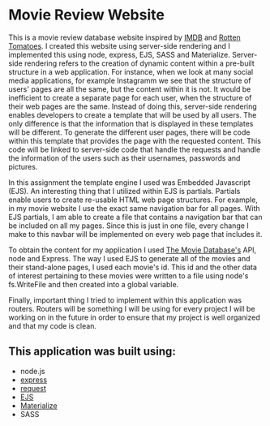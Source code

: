 # Movie Review Website

This is a movie review database website inspired by [IMDB](http://www.imdb.com/) and [Rotten Tomatoes](https://www.rottentomatoes.com/). I created this website using server-side rendering and I implemented this using node, express, EJS, SASS and Materialize.
Server-side rendering refers to the creation of dynamic content within a pre-built structure in a web application. For instance, when we look at many social media applications, for example
Instagramm we see that the structure of users' pages are all the same, but the content within it is not. It would be inefficient to create a separate page for each user, when the structure of their web pages are the same. Instead of doing this, server-side rendering enables 
developers to create a template that will be used by all users. The only difference is that the information that is displayed in these templates will be different.
To generate the different user pages, there will be code within this template that provides the page with the requested content. 
This code will be linked to server-side code that handle the requests and handle the information of the users such as their usernames, passwords and pictures. 

In this assignment the template engine I used was Embedded Javascript (EJS). An interesting thing that I utilized within EJS is partials. Partials enable users to create 
re-usable HTML web page structures. For example, in my movie website I use the exact same navigation bar for all pages. With EJS partials, I am able to create a file that contains a navigation bar
that can be included on all my pages. Since this is just in one file, every change I make to this navbar will be implemented on every web page that includes it. 

To obtain the content for my application I used [The Movie Database's](https://www.themoviedb.org/?language=en) API, node and Express. 
The way I used EJS to generate all of the movies and their stand-alone pages, I used each movie's id. This id and the other data of interest pertaining to these movies were 
written to a file using node's fs.WriteFile and then created into a global variable. 

Finally, important thing I tried to implement within this application was routers. Routers will be something I will be using for every project I will be working on
in the future in order to ensure that my project is well organized and that my code is clean. 

## This application was built using:
* node.js
* [express](https://www.npmjs.com/package/express)
* [request](https://www.npmjs.com/package/request)
* [EJS](https://www.npmjs.com/package/ejs)
* [Materialize](http://materializecss.com/)
* SASS

